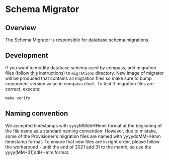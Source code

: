 # Schema Migrator

## Overview

The Schema Migrator is responsible for database schema migrations.

## Development

If you want to modify database schema used by compass, add migration files (follow [this](https://github.com/golang-migrate/migrate/blob/master/MIGRATIONS.md) instructions) to `migrations` directory. 
New image of migrator will be produced that contains all migration files so make sure to bump component version value in compass chart.
To test if migration files are correct, execute:
```
make verify
```

## Naming convention

We accepted timestamps with yyyyMMddHHmm format at the beginning of the file name as a standard naming convention. However, due to mistake, some of the Provisioner's migration files are named with yyyyddMMHHmm timestamp format. To ensure that new files are in right order, please follow the workaround - until the end of 2021 add 31 to the month, so use the yyyy(MM+31)ddHHmm format.